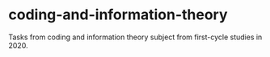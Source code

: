 # coding-and-information-theory
Tasks from coding and information theory subject from first-cycle studies in 2020.
